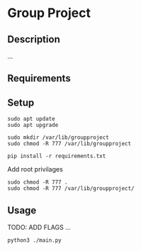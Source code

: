 # Group Project
## Description
...

## Requirements

## Setup
```
sudo apt update
sudo apt upgrade

sudo mkdir /var/lib/groupproject
sudo chmod -R 777 /var/lib/groupproject
```

```
pip install -r requirements.txt
```

Add root privilages
```
sudo chmod -R 777 .
sudo chmod -R 777 /var/lib/groupproject/
```

## Usage
TODO: ADD FLAGS
...
```
python3 ./main.py
```
